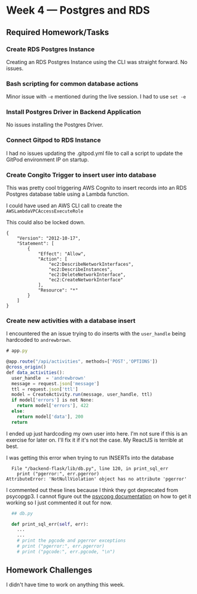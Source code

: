 # Week 4 — Postgres and RDS

## Required Homework/Tasks

### Create RDS Postgres Instance

Creating an RDS Postgres Instance using the CLI was straight forward.  No issues.

### Bash scripting for common database actions

Minor issue with `-e` mentioned during the live session.  I had to use `set -e`

### Install Postgres Driver in Backend Application

No issues installing the Postgres Driver.

### Connect Gitpod to RDS Instance

I had no issues updating the .gitpod.yml file to call a script to update the GitPod environment IP on startup.

### Create Congito Trigger to insert user into database

This was pretty cool triggering AWS Cognito to insert records into an RDS Postgres database table using a Lambda function.  

I could have used an AWS CLI call to create the `AWSLambdaVPCAccessExecuteRole`

This could also be locked down.

```
{
    "Version": "2012-10-17",
    "Statement": [
        {
            "Effect": "Allow",
            "Action": [
                "ec2:DescribeNetworkInterfaces",
                "ec2:DescribeInstances",
                "ec2:DeleteNetworkInterface",
                "ec2:CreateNetworkInterface"
            ],
            "Resource": "*"
        }
    ]
}
```

### Create new activities with a database insert

I encountered the an issue trying to do inserts with the `user_handle` being hardcoded to `andrewbrown`.  

```js 
# app.py

@app.route("/api/activities", methods=['POST','OPTIONS'])
@cross_origin()
def data_activities():
  user_handle  = 'andrewbrown'
  message = request.json['message']
  ttl = request.json['ttl']
  model = CreateActivity.run(message, user_handle, ttl)
  if model['errors'] is not None:
    return model['errors'], 422
  else:
    return model['data'], 200
  return
```

I ended up just hardcoding my own user into here.  I'm not sure if this is an exercise for later on.  I'll fix it if it's not the case.  My ReactJS is terrible at best.


I was getting this error when trying to run INSERTs into the database
```
  File "/backend-flask/lib/db.py", line 120, in print_sql_err
    print ("pgerror:", err.pgerror)
AttributeError: 'NotNullViolation' object has no attribute 'pgerror'
```
I commented out these lines because I think they got deprecated from psycopgp3. I cannot figure out the [psycopg documentation](https://www.psycopg.org/psycopg3/docs/api/errors.html) on how to get it working so I just commented it out for now.

```python
  ## db.py

  def print_sql_err(self, err):
    ...
    ...
    # print the pgcode and pgerror exceptions
    # print ("pgerror:", err.pgerror)
    # print ("pgcode:", err.pgcode, "\n")
```

## Homework Challenges

I didn't have time to work on anything this week.